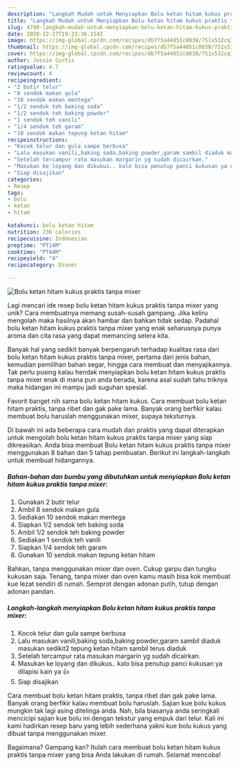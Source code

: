 ```yaml
---
description: "Langkah Mudah untuk Menyiapkan Bolu ketan hitam kukus praktis tanpa mixer Anti Gagal"
title: "Langkah Mudah untuk Menyiapkan Bolu ketan hitam kukus praktis tanpa mixer Anti Gagal"
slug: 4740-langkah-mudah-untuk-menyiapkan-bolu-ketan-hitam-kukus-praktis-tanpa-mixer-anti-gagal
date: 2020-12-27T19:33:36.154Z
image: https://img-global.cpcdn.com/recipes/db7f5a44051c8038/751x532cq70/bolu-ketan-hitam-kukus-praktis-tanpa-mixer-foto-resep-utama.jpg
thumbnail: https://img-global.cpcdn.com/recipes/db7f5a44051c8038/751x532cq70/bolu-ketan-hitam-kukus-praktis-tanpa-mixer-foto-resep-utama.jpg
cover: https://img-global.cpcdn.com/recipes/db7f5a44051c8038/751x532cq70/bolu-ketan-hitam-kukus-praktis-tanpa-mixer-foto-resep-utama.jpg
author: Jessie Curtis
ratingvalue: 4.7
reviewcount: 4
recipeingredient:
- "2 butir telur"
- "8 sendok makan gula"
- "10 sendok makan mentega"
- "1/2 sendok teh baking soda"
- "1/2 sendok teh baking powder"
- "1 sendok teh vanili"
- "1/4 sendok teh garam"
- "10 sendok makan tepung ketan hitam"
recipeinstructions:
- "Kocok telur dan gula sampe berbusa"
- "Lalu masukan vanili,baking soda,baking powder,garam sambil diaduk masukan sedikit2 tepung ketan hitam sambil terus diaduk"
- "Setelah tercampur rata masukan margarin yg sudah dicairkan."
- "Masukan ke loyang dan dikukus.. kalo bisa penutup panci kukusan ya dilapisi kain ya 👍"
- "Siap disajikan"
categories:
- Resep
tags:
- bolu
- ketan
- hitam

katakunci: bolu ketan hitam 
nutrition: 236 calories
recipecuisine: Indonesian
preptime: "PT14M"
cooktime: "PT44M"
recipeyield: "4"
recipecategory: Dinner

---
```



![Bolu ketan hitam kukus praktis tanpa mixer](https://img-global.cpcdn.com/recipes/db7f5a44051c8038/751x532cq70/bolu-ketan-hitam-kukus-praktis-tanpa-mixer-foto-resep-utama.jpg)

Lagi mencari ide resep bolu ketan hitam kukus praktis tanpa mixer yang unik? Cara membuatnya memang susah-susah gampang. Jika keliru mengolah maka hasilnya akan hambar dan bahkan tidak sedap. Padahal bolu ketan hitam kukus praktis tanpa mixer yang enak seharusnya punya aroma dan cita rasa yang dapat memancing selera kita.

Banyak hal yang sedikit banyak berpengaruh terhadap kualitas rasa dari bolu ketan hitam kukus praktis tanpa mixer, pertama dari jenis bahan, kemudian pemilihan bahan segar, hingga cara membuat dan menyajikannya. Tak perlu pusing kalau hendak menyiapkan bolu ketan hitam kukus praktis tanpa mixer enak di mana pun anda berada, karena asal sudah tahu triknya maka hidangan ini mampu jadi suguhan spesial.

Favorit banget nih sama bolu ketan hitam kukus. Cara membuat bolu ketan hitam praktis, tanpa ribet dan gak pake lama. Banyak orang berfikir kalau membuat bolu haruslah menggunakan mixer, supaya teksturnya.


Di bawah ini ada beberapa cara mudah dan praktis yang dapat diterapkan untuk mengolah bolu ketan hitam kukus praktis tanpa mixer yang siap dikreasikan. Anda bisa membuat Bolu ketan hitam kukus praktis tanpa mixer menggunakan 8 bahan dan 5 tahap pembuatan. Berikut ini langkah-langkah untuk membuat hidangannya.

<!--inarticleads1-->

##### Bahan-bahan dan bumbu yang dibutuhkan untuk menyiapkan Bolu ketan hitam kukus praktis tanpa mixer:

1. Gunakan 2 butir telur
1. Ambil 8 sendok makan gula
1. Sediakan 10 sendok makan mentega
1. Siapkan 1/2 sendok teh baking soda
1. Ambil 1/2 sendok teh baking powder
1. Sediakan 1 sendok teh vanili
1. Siapkan 1/4 sendok teh garam
1. Gunakan 10 sendok makan tepung ketan hitam


Bahkan, tanpa menggunakan mixer dan oven. Cukup garpu dan tungku kukusan saja. Tenang, tanpa mixer dan oven kamu masih bisa kok membuat kue lezat sendiri di rumah. Semprot dengan adonan putih, tutup dengan adonan pandan. 

<!--inarticleads2-->

##### Langkah-langkah menyiapkan Bolu ketan hitam kukus praktis tanpa mixer:

1. Kocok telur dan gula sampe berbusa
1. Lalu masukan vanili,baking soda,baking powder,garam sambil diaduk masukan sedikit2 tepung ketan hitam sambil terus diaduk
1. Setelah tercampur rata masukan margarin yg sudah dicairkan.
1. Masukan ke loyang dan dikukus.. kalo bisa penutup panci kukusan ya dilapisi kain ya 👍
1. Siap disajikan


Cara membuat bolu ketan hitam praktis, tanpa ribet dan gak pake lama. Banyak orang berfikir kalau membuat bolu haruslah. Sajian kue bolu kukus mungkin tak lagi asing ditelinga anda. Nah, bila biasanya anda seringkali mencicipi sajian kue bolu ini dengan tekstur yang empuk dari telur. Kali ini kami hadirkan resep baru yang lebih sederhana yakni kue bolu kukus yang dibuat tanpa menggunakan mixer. 

Bagaimana? Gampang kan? Itulah cara membuat bolu ketan hitam kukus praktis tanpa mixer yang bisa Anda lakukan di rumah. Selamat mencoba!
